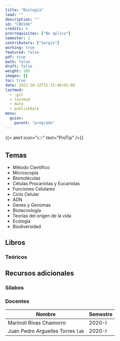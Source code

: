 ```yaml
---
title: "Biología"
lead: ""
description: ""
id: "CBO106"
credits: 4
prerrequisites: ["No aplica"]
semester: 1
contributors: ["Sergio"]
working: true
featured: false
pdf: true
math: false
draft: false
weight: 105
images: []
toc: true
date: 2022-10-12T15:15:48+02:00
lastmod:
  - :git
  - lastmod
  - date
  - publishDate
menu:
  guias:
    parent: "pregrado"
---
```


{{< alert icon="👉" text="ProTip" />}}

## Temas

- Método Científico
- Microscopía
- Biomoléculas
- Células Procariotas y Eucariotas
- Funciones Celulares
- Ciclo Celular
- ADN
- Genes y Genomas
- Biotecnología
- Teorías del origen de la vida
- Ecología
- Biodiversidad

## Libros

### Teóricos

## Recursos adicionales

### Sílabos

### Docentes

| Nombre | Semestre |
| ------ | -------- |
| Marinoli Rivas Chamorro | 2020-I |
| Juan Pedro Arguelles Torres ```lab``` | 2020-I |
